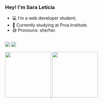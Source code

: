 ### Hey! I'm Sara Letícia

- 💻 I’m a web developer student;
- 📖 Currently studying at Proa Institute.
- 😄 Pronouns: she/her.
  ##
 
<div> 
  
 <a href = "mailto:contatosaraleticianascimento@gmail.com"><img src="https://img.shields.io/badge/Gmail-D14836?style=for-the-badge&logo=gmail&logoColor=white" target="_blank"></a>
  <a href="https://www.linkedin.com/in/sara-let%C3%ADcia-7503b6264/" target="_blank"><img src="https://img.shields.io/badge/-LinkedIn-%230077B5?style=for-the-badge&logo=linkedin&logoColor=white" target="_blank"></a> 
  
</div>

<div>
<a href="https://github.com/sara-lnas">
<img loading="lazy" height="150em" src="https://github-readme-stats.vercel.app/api/top-langs/?username=sara-lnas&layout=compact&langs_count=7&theme=tokyonight"/>
<img loading="lazy" height="150em" src="https://github-readme-stats.vercel.app/api?username=sara-lnas&show_icons=true&theme=tokyonight&include_all_commits=true&count_private=true"/>
</div>
